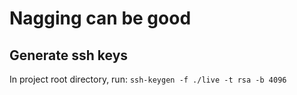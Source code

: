 # Nagging can be good


## Generate ssh keys

In project root directory, run: `ssh-keygen -f ./live -t rsa -b 4096`